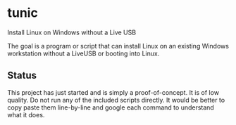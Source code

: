 # tunic

Install Linux on Windows without a Live USB

The goal is a program or script that can install Linux on an existing Windows workstation without a LiveUSB or booting into Linux.

## Status

This project has just started and is simply a proof-of-concept.  It is of low quality.
Do not run any of the included scripts directly.
It would be better to copy paste them line-by-line and google each command to understand what it does.
